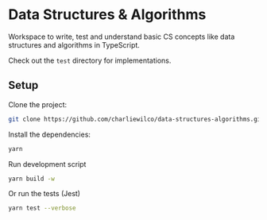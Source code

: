 # Data Structures & Algorithms

Workspace to write, test and understand basic CS concepts like data structures and algorithms in TypeScript.

Check out the `test` directory for implementations.

## Setup

Clone the project:

```sh
git clone https://github.com/charliewilco/data-structures-algorithms.git
```

Install the dependencies:

```sh
yarn
```

Run development script

```sh
yarn build -w
```

Or run the tests (Jest)

```sh
yarn test --verbose
```
